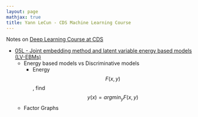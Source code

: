 ```yaml
---
layout: page
mathjax: true
title: Yann LeCun - CDS Machine Learning Course
---
```

Notes on [Deep Learning Course at CDS](https://cds.nyu.edu/deep-learning/)
* [05L - Joint embedding method and latent variable energy based models (LV-EBMs)](https://www.youtube.com/watch?v=xIn-Czj1g2Q)
  * Energy based models vs Discriminative models
    * Energy $$F(x, y)$$, find $$y(x)=argmin_y F(x, y)$$
  * Factor Graphs
